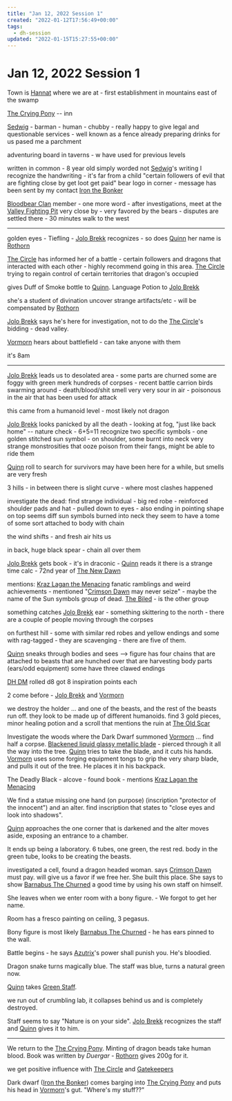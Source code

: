 ```yaml
---
title: "Jan 12, 2022 Session 1"
created: "2022-01-12T17:56:49+00:00"
tags:
  - dh-session
updated: "2022-01-15T15:27:55+00:00"
---
```


# Jan 12, 2022 Session 1

Town is [Hannat](Hannat.md) where we are at - first establishment in mountains
east of the swamp

[The Crying Pony](The%20Crying%20Pony.md) -- inn

[Sedwig](Sedwig.md) - barman - human - chubby - really happy to give legal and questionable services - well known as a fence
already preparing drinks for us
pased me a parchment

adventuring board in taverns - w have used for previous levels

written in common - 8 year old simply worded
not [Sedwig](Sedwig.md)'s writing
I recognize the handwriting - it's far from a child
"certain followers of evil that are fighting close by get loot get paid"
bear logo in corner - message has been sent by my contact [Iron the Bonker](Iron%20the%20Bonker.md)

[Bloodbear Clan](Bloodbear%20Clan.md) member - one more word - after investigations, meet at the [Valley Fighting Pit](Valley%20Fighting%20Pit.md) very close by - very favored by the bears - disputes are settled there - 30 minutes walk to the west

---

golden eyes - Tiefling - [Jolo Brekk](Jolo%20Brekk.md) recognizes - so does [Quinn](Quinn.md)
her name is [Rothorn](Rothorn.md)

[The Circle](The%20Circle.md) has informed her of a battle - certain followers and dragons that interacted with each other - highly recommend going in this area.  [The Circle](The%20Circle.md) trying to regain control of certain territories that dragon's occupied

gives Duff of Smoke bottle to [Quinn](Quinn.md).  Language Potion to [Jolo Brekk](Jolo%20Brekk.md)

she's a student of divination
uncover strange artifacts/etc - will be compensated by [Rothorn](Rothorn.md)

[Jolo Brekk](Jolo%20Brekk.md) says he's here for investigation, not to do the [The Circle](The%20Circle.md)'s bidding - dead valley.

[Vormorn](Vormorn.md) hears about battlefield - can take anyone with them

it's 8am

---

[Jolo Brekk](Jolo%20Brekk.md) leads us to desolated area - some parts are churned some are foggy with green merk
hundreds of corpses - recent battle
carrion birds swarming around - death/blood/shit smell
very very sour in air - poisonous in the air that has been used for attack

this came from a humanoid level - most likely not dragon

[Jolo Brekk](Jolo%20Brekk.md) looks panicked by all the death - looking at fog, "just like back home" -- nature check - 6+5=11
recognize two specific symbols - 
one golden stitched sun symbol - on shoulder, some burnt into neck
very strange monstrosities that ooze poison from their fangs, might be able to ride them

[Quinn](Quinn.md) roll to search for survivors
may have been here for a while, but smells are very fresh

3 hills - in between there is slight curve - where most clashes happened

investigate the dead:
find strange individual - big red robe - reinforced shoulder pads and hat - pulled down to eyes - also ending in pointing shape on top
seems diff sun symbols burned into neck
they seem to have a tome of some sort attached to body with chain

the wind shifts - and fresh air hits us

in back, huge black spear - chain all over them

[Jolo Brekk](Jolo%20Brekk.md) gets book - it's in draconic - [Quinn](Quinn.md) reads it
there is a strange time calc - 72nd year of [The New Dawn](The%20New%20Dawn.md)

mentions:
[Kraz Lagan the Menacing](Kraz%20Lagan%20the%20Menacing.md)  fanatic ramblings and weird achievements - 
mentioned "[Crimson Dawn](Crimson%20Dawn.md) may never seize" - maybe the name of the Sun symbols group of dead.
[The Biled](The%20Biled.md) - is the other group

something catches [Jolo Brekk](Jolo%20Brekk.md) ear - something skittering to the north - there are a couple of people moving through the corpses

on furthest hill - some with similar red robes and yellow endings and some with rag-tagged - they are scavenging - there are five of them.

[Quinn](Quinn.md) sneaks through bodies and sees --> figure has four chains that are attached to beasts that are hunched over that are harvesting body parts (ears/odd equipment) 
some have three clawed endings

[DH DM](DH%20DM.md) rolled d8 got 8 inspiration points each

2 come before -
[Jolo Brekk](Jolo%20Brekk.md) and [Vormorn](Vormorn.md)

we destroy the holder ... and one of the beasts, and the rest of the beasts run off.  they look to be made up of different humanoids.  find 3 gold pieces, minor healing potion and a scroll that mentions the ruin at [The Old Scar](The%20Old%20Scar.md)

Investigate the woods where the Dark Dwarf summoned [Vormorn](Vormorn.md) ... find half a corpse.
[Blackened liquid glassy metallic blade](Blackened%20liquid%20glassy%20metallic%20blade.md) - pierced through it all the way into the tree.
[Quinn](Quinn.md) tries to take the blade, and it cuts his hands.
[Vormorn](Vormorn.md) uses some forging equipment tongs to grip the very sharp blade, and pulls it out of the tree.  He places it in his backpack.

The Deadly Black - alcove - found book - mentions [Kraz Lagan the Menacing](Kraz%20Lagan%20the%20Menacing.md)

We find a statue missing one hand (on purpose) (inscription "protector of the innocent") and an alter.  find inscription that states to "close eyes and look into shadows".

[Quinn](Quinn.md) approaches the one corner that is darkened and the alter moves aside, exposing an entrance to a chamber.

It ends up being a laboratory.  6 tubes, one green, the rest red.  body in the green tube, looks to be creating the beasts.

investigated a cell, found a dragon headed woman.  says [Crimson Dawn](Crimson%20Dawn.md) must pay.  will give us a favor if we free her.  She built this place. She says to show [Barnabus The Churned](Barnabus%20The%20Churned.md) a good time by using his own staff on himself.

She leaves when we enter room with a bony figure. - We forgot to get her name.

Room has a fresco painting on ceiling, 3 pegasus.

Bony figure is most likely [Barnabus The Churned](Barnabus%20The%20Churned.md) - he has ears pinned to the wall.

Battle begins - he says [Azutrix](Azutrix.md)'s power shall punish you.
He's bloodied.

Dragon snake turns magically blue.
The staff was blue, turns a natural green now.

[Quinn](Quinn.md) takes [Green Staff](Green%20Staff.md).

we run out of crumbling lab, it collapses behind us and is completely destroyed.

Staff seems to say "Nature is on your side".  [Jolo Brekk](Jolo%20Brekk.md) recognizes the staff and [Quinn](Quinn.md) gives it to him.

---

We return to the [The Crying Pony](The%20Crying%20Pony.md).
Minting of dragon beads take human blood.
Book was written by *Duergar* - [Rothorn](Rothorn.md) gives 200g for it.

we get positive influence with [The Circle](The%20Circle.md) and [Gatekeepers](Gatekeepers.md)

Dark dwarf ([Iron the Bonker](Iron%20the%20Bonker.md)) comes barging into [The Crying Pony](The%20Crying%20Pony.md) and puts his head in [Vormorn](Vormorn.md)'s gut.  "Where's my stuff??"
